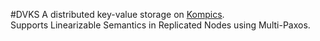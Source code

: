 #DVKS
A distributed key-value storage on [Kompics](http://kompics.sics.se/).  
Supports Linearizable Semantics in Replicated Nodes using Multi-Paxos.
